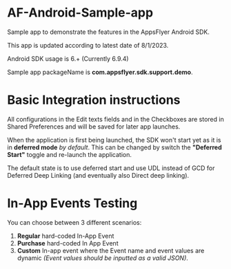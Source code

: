 # AF-Android-Sample-app
Sample app to demonstrate the features in the AppsFlyer Android SDK.

This app is updated according to latest date of 8/1/2023.

Android SDK usage is 6.+ (Currently 6.9.4)

Sample app packageName is **com.appsflyer.sdk.support.demo**.


# Basic Integration instructions

All configurations in the Edit texts fields and in the Checkboxes are stored in Shared Preferences and will be saved for later app launches.

When the application is first being launched, the SDK won't start yet as it is in **deferred mode** *by default*.
This can be changed by switch the **"Deferred Start"** toggle and re-launch the application.

The default state is to use deferred start and use UDL instead of GCD for Deferred Deep Linking (and eventually also Direct deep linking).


# In-App Events Testing

You can choose between 3 different scenarios:
1. **Regular** hard-coded In-App Event
2. **Purchase** hard-coded In App Event
3. **Custom** In-app event where the Event name and event values are dynamic *(Event values should be inputted as a valid JSON)*.
